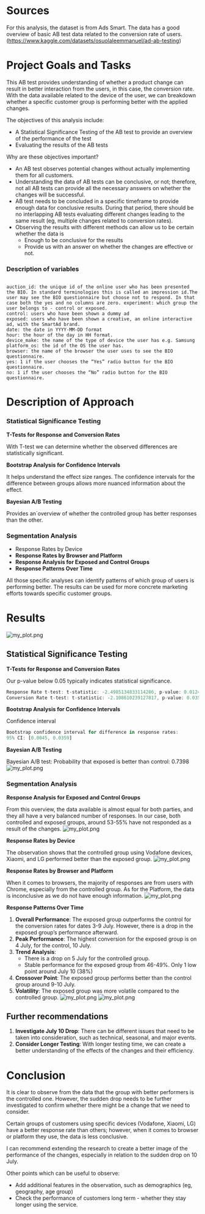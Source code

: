 # Sources

For this analysis, the dataset is from Ads Smart. The data has a good overview of basic AB test data related to the conversion rate of users. (https://www.kaggle.com/datasets/osuolaleemmanuel/ad-ab-testing)

# **Project Goals and Tasks**

This AB test provides understanding of whether a product change can result in better interaction from the users, in this case, the conversion rate. With the data available related to the device of the user, we can breakdown whether a specific customer group is performing better with the applied changes. 

The objectives of this analysis include: 

- A Statistical Significance Testing of the AB test to provide an overview of the performance of the test
- Evaluating the results of the AB tests

Why are these objectives important? 

- An AB test observes potential changes without actually implementing them for all customers.
- Understanding the data of AB tests can be conclusive, or not; therefore, not all AB tests can provide all the necessary answers on whether the changes will be successful.
- AB test needs to be concluded in a specific timeframe to provide enough data for conclusive results. During that period, there should be no interlapping AB tests evaluating different changes leading to the same result (eg, multiple changes related to conversion rates).
- Observing the results with different methods can allow us to be certain whether the data is
    - Enough to be conclusive for the results
    - Provide us with an answer on whether the changes are effective or not.
 
### Description of variables
```

auction_id: the unique id of the online user who has been presented the BIO. In standard terminologies this is called an impression id.The user may see the BIO questionnaire but choose not to respond. In that case both the yes and no columns are zero. experiment: which group the user belongs to - control or exposed.
control: users who have been shown a dummy ad
exposed: users who have been shown a creative, an online interactive ad, with the SmartAd brand.
date: the date in YYYY-MM-DD format
hour: the hour of the day in HH format.
device_make: the name of the type of device the user has e.g. Samsung
platform_os: the id of the OS the user has.
browser: the name of the browser the user uses to see the BIO questionnaire.
yes: 1 if the user chooses the “Yes” radio button for the BIO questionnaire.
no: 1 if the user chooses the “No” radio button for the BIO questionnaire.

```

# **Description of Approach**

### **Statistical Significance Testing**

**T-Tests for Response and Conversion Rates**

With T-test we can determine whether the observed differences are statistically significant.

**Bootstrap Analysis for Confidence Intervals**

It helps understand the effect size ranges. The confidence intervals for the difference between groups allows more nuanced information about the effect. 

**Bayesian A/B Testing**

Provides an´overview of whether the controlled group has better responses than the other. 

### **Segmentation Analysis**

- Response Rates by Device
- **Response Rates by Browser and Platform**
- **Response Analysis for Exposed and Control Groups**
- **Response Patterns Over Time**

All those specific analyses can identify patterns of which group of users is performing better. The results can be used for more concrete marketing efforts towards specific customer groups. 

# **Results**
![my_plot.png](https://github.com/cvii-d/ab_test-ads_smart/blob/main/conversion_rate_by_experiment_group.png)

## **Statistical Significance Testing**

**T-Tests for Response and Conversion Rates**

Our p-value below 0.05 typically indicates statistical significance.

```jsx
Response Rate t-test: t-statistic: -2.4985134833114286, p-value: 0.012491258853514858
Conversion Rate t-test: t-statistic: -2.108610239127817, p-value: 0.035008955674483075
```

**Bootstrap Analysis for Confidence Intervals**

Confidence interval 

```jsx
Bootstrap confidence interval for difference in response rates:
95% CI: [0.0045, 0.0359]
```

**Bayesian A/B Testing**

Bayesian A/B test: Probability that exposed is better than control: 0.7398
![my_plot.png](https://github.com/cvii-d/ab_test-ads_smart/blob/main/posterior_distributions_of_conversion_rates.png)

### **Segmentation Analysis**

**Response Analysis for Exposed and Control Groups**

From this overview, the data available is almost equal for both parties, and they all have a very balanced number of responses. In our case, both controlled and exposed groups, around 53-55% have not responded as a result of the changes. 
![my_plot.png](https://github.com/cvii-d/ab_test-ads_smart/blob/main/total_responses_percentages_of_responses.png)

**Response Rates by Device**

The observation shows that the controlled group using Vodafone devices, Xiaomi, and LG performed better than the exposed group. 
![my_plot.png](https://github.com/cvii-d/ab_test-ads_smart/blob/main/response_rate_by_device_type.png)

**Response Rates by Browser and Platform**

When it comes to browsers, the majority of responses are from users with Chrome, especially from the controlled group. As for the Platform, the data is inconclusive as we do not have enough information. 
![my_plot.png](https://github.com/cvii-d/ab_test-ads_smart/blob/main/response_rate_by_browser_and_experiment_group.png)

**Response Patterns Over Time**

1. **Overall Performance**: The exposed group outperforms the control for the conversion rates for dates 3-9 July. However, there is a drop in the exposed group’s performance afterward. 
2. **Peak Performance**: The highest conversion for the exposed group is on 4 July, for the control, 10 July. 
3. **Trend Analysis**:
    - There is a drop on 5 July for the controlled group.
    - Stable performance for the exposed group from 46-49%. Only 1 low point around July 10 (38%)
4. **Crossover Point**: The exposed group performs better than the control group around 9-10 July. 
5. **Volatility**: The exposed group was more volatile compared to the controlled group.
![my_plot.png](https://github.com/cvii-d/ab_test-ads_smart/blob/main/daily_conversion_rates.png)
![my_plot.png](https://github.com/cvii-d/ab_test-ads_smart/blob/main/hourly_converion_rates.png)



## **Further recommendations**

1. **Investigate July 10 Drop**: There can be different issues that need to be taken into consideration, such as technical, seasonal, and major events. 
2. **Consider Longer Testing**: With longer testing time, we can create a better understanding of the effects of the changes and their efficiency. 

# **Conclusion**

It is clear to observe from the data that the group with better performers is the controlled one. However, the sudden drop needs to be further investigated to confirm whether there might be a change that we need to consider. 

Certain groups of customers using specific devices (Vodafone, Xiaomi, LG) have a better response rate than others; however, when it comes to browser or platform they use, the data is less conclusive. 

I can recommend extending the research to create a better image of the performance of the changes, especially in relation to the sudden drop on 10 July. 

Other points which can be useful to observe: 

- Add additional features in the observation, such as demographics (eg, geography, age group)
- Check the performance of customers long term - whether they stay longer using the service.
